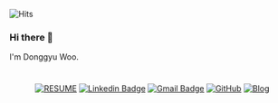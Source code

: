 ![Hits](https://hits.seeyoufarm.com/api/count/incr/badge.svg?url=https%3A%2F%2Fgithub.com%2Fwoodonggyu&count_bg=%2379C83D&title_bg=%23555555&icon=&icon_color=%23E7E7E7&title=hits&edge_flat=false)

### Hi there 👋 
I'm Donggyu Woo.

#

<div align=center>

[![RESUME](https://img.shields.io/badge/Resume-09CB53.svg?style=flat-square&logo=hashnode&logoColor=#000000)](https://woodonggyu.github.io/online-cv/)
[![Linkedin Badge](https://img.shields.io/badge/-LinkedIn-blue?style=flat-square&logo=linkedin&link=https://www.linkedin.com/in/donggyu-woo-a41701a7/)](https://www.linkedin.com/in/donggyu-woo-a41701a7/)
[![Gmail Badge](https://img.shields.io/badge/Gmail-d14836?style=flat-square&logo=Gmail&logoColor=white&link=mailto:woodonggyu92@gmail.com)](mailto:woodonggyu92@gmail.com)
[![GitHub](https://img.shields.io/badge/github-%23121011.svg?style=flat-square&logo=github&logoColor=white&link=https://github.com/woodonggyu)](https://github.com/woodonggyu)
[![Blog](http://img.shields.io/badge/-Blog-000000?style=flat-square&color=orange&logo=bloglovin&link=https://velog.io/@woodonggyu)](https://velog.io/@woodonggyu)

  

</div>
